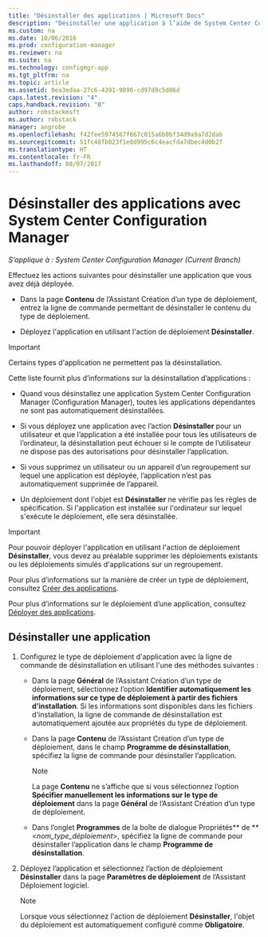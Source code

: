 ```yaml
---
title: "Désinstaller des applications | Microsoft Docs"
description: "Désinstaller une application à l’aide de System Center Configuration Manager"
ms.custom: na
ms.date: 10/06/2016
ms.prod: configuration-manager
ms.reviewer: na
ms.suite: na
ms.technology: configmgr-app
ms.tgt_pltfrm: na
ms.topic: article
ms.assetid: 0ea3edaa-27c6-4391-9896-cd97d9c5d06d
caps.latest.revision: "4"
caps.handback.revision: "0"
author: robstackmsft
ms.author: robstack
manager: angrobe
ms.openlocfilehash: f42fee5974567f667c015a6b0bf34d9a9a7d2dab
ms.sourcegitcommit: 51fc48fb023f1e8d995c6c4eacfda7dbec4d0b2f
ms.translationtype: HT
ms.contentlocale: fr-FR
ms.lasthandoff: 08/07/2017
---
```

# <a name="uninstall-applications-with-system-center-configuration-manager"></a>Désinstaller des applications avec System Center Configuration Manager

*S’applique à : System Center Configuration Manager (Current Branch)*


Effectuez les actions suivantes pour désinstaller une application que vous avez déjà déployée.

-   Dans la page **Contenu** de l’Assistant Création d’un type de déploiement, entrez la ligne de commande permettant de désinstaller le contenu du type de déploiement.  

-   Déployez l'application en utilisant l'action de déploiement **Désinstaller**.  

> [!IMPORTANT]  
> Certains types d'application ne permettent pas la désinstallation.  

 Cette liste fournit plus d’informations sur la désinstallation d’applications :  

-   Quand vous désinstallez une application System Center Configuration Manager (Configuration Manager), toutes les applications dépendantes ne sont pas automatiquement désinstallées.  

-   Si vous déployez une application avec l’action **Désinstaller** pour un utilisateur et que l’application a été installée pour tous les utilisateurs de l’ordinateur, la désinstallation peut échouer si le compte de l’utilisateur ne dispose pas des autorisations pour désinstaller l’application.  

-   Si vous supprimez un utilisateur ou un appareil d’un regroupement sur lequel une application est déployée, l’application n’est pas automatiquement supprimée de l’appareil.  

-   Un déploiement dont l'objet est **Désinstaller** ne vérifie pas les règles de spécification. Si l'application est installée sur l'ordinateur sur lequel s'exécute le déploiement, elle sera désinstallée.  

> [!IMPORTANT]  
> Pour pouvoir déployer l'application en utilisant l'action de déploiement **Désinstaller**, vous devez au préalable supprimer les déploiements existants ou les déploiements simulés d'applications sur un regroupement.  

 Pour plus d’informations sur la manière de créer un type de déploiement, consultez [Créer des applications](../../apps/deploy-use/create-applications.md).  

 Pour plus d’informations sur le déploiement d’une application, consultez [Déployer des applications](../../apps/deploy-use/deploy-applications.md).  

## <a name="uninstall-an-application"></a>Désinstaller une application  

1.  Configurez le type de déploiement d'application avec la ligne de commande de désinstallation en utilisant l'une des méthodes suivantes :  

    -   Dans la page **Général** de l’Assistant Création d’un type de déploiement, sélectionnez l’option **Identifier automatiquement les informations sur ce type de déploiement à partir des fichiers d’installation**. Si les informations sont disponibles dans les fichiers d'installation, la ligne de commande de désinstallation est automatiquement ajoutée aux propriétés du type de déploiement.  

    -   Dans la page **Contenu** de l’Assistant Création d’un type de déploiement, dans le champ **Programme de désinstallation**, spécifiez la ligne de commande pour désinstaller l’application.  

        > [!NOTE]  
        >  La page **Contenu** ne s’affiche que si vous sélectionnez l’option **Spécifier manuellement les informations sur le type de déploiement** dans la page **Général** de l’Assistant Création d’un type de déploiement.  

    -   Dans l’onglet **Programmes** de la boîte de dialogue Propriétés** de **<*nom_type_déploiement*>, spécifiez la ligne de commande pour désinstaller l’application dans le champ **Programme de désinstallation**.  

2.  Déployez l’application et sélectionnez l’action de déploiement **Désinstaller** dans la page **Paramètres de déploiement** de l’Assistant Déploiement logiciel.  

    > [!NOTE]  
    >  Lorsque vous sélectionnez l'action de déploiement **Désinstaller**, l'objet du déploiement est automatiquement configuré comme **Obligatoire**.  
